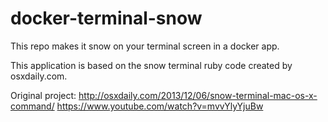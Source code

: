 # docker-terminal-snow
This repo makes it snow on your terminal screen in a docker app.

This application is based on the snow terminal ruby code created by osxdaily.com.

Original project:
http://osxdaily.com/2013/12/06/snow-terminal-mac-os-x-command/
https://www.youtube.com/watch?v=mvvYlyYjuBw
